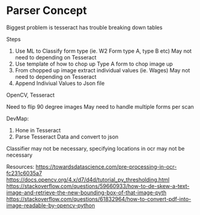 # Parser Concept

Biggest problem is tesseract has trouble breaking down tables

Steps
1. Use ML to Classify form type (ie. W2 Form type A, type B etc)
    May not need to depending on Tesseract
2. Use template of how to chop up Type A form to chop image up
3. From chopped up image extract individual values (ie. Wages)
    May not need to depending on Tesseract
4. Append Indiviual Values to Json file


OpenCV, Tesseract


Need to flip 90 degree images
May need to handle multiple forms per scan

DevMap:

1. Hone in Tesseract
2. Parse Tesseract Data and convert to json


Classifier may not be necessary, specifying locations in ocr may not be necessary


Resources:
https://towardsdatascience.com/pre-processing-in-ocr-fc231c6035a7
https://docs.opencv.org/4.x/d7/d4d/tutorial_py_thresholding.html
https://stackoverflow.com/questions/59660933/how-to-de-skew-a-text-image-and-retrieve-the-new-bounding-box-of-that-image-pyth
https://stackoverflow.com/questions/61832964/how-to-convert-pdf-into-image-readable-by-opencv-python
